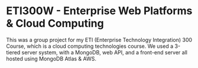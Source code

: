 # ETI300W - Enterprise Web Platforms & Cloud Computing
This was a group project for my ETI (Enterprise Technology Integration) 300 Course, which is a cloud computing technologies course. We used a 3-tiered server system, with a MongoDB, web API, and a front-end server all hosted using MongoDB Atlas & AWS.
